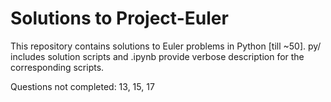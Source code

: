 # Solutions to Project-Euler
This repository contains solutions to Euler problems in Python [till ~50]. py/ includes solution scripts and .ipynb provide verbose description for the corresponding scripts.  

Questions not completed: 13, 15, 17
